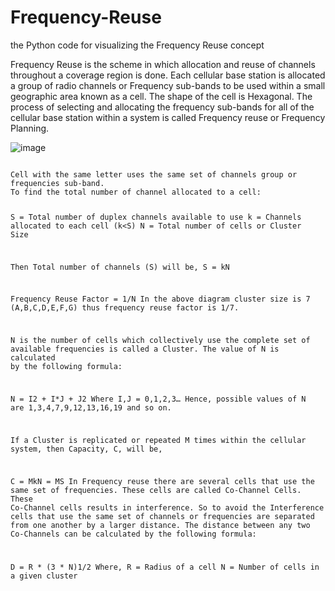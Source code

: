 # Frequency-Reuse
the Python code for visualizing the Frequency Reuse concept


<article>
Frequency Reuse is the scheme in which allocation and reuse of channels throughout a coverage region is done. Each cellular base station is allocated a group of radio channels or Frequency sub-bands to be used within a small geographic area known as a cell. The shape of the cell is Hexagonal. The process of selecting and allocating the frequency sub-bands for all of the cellular base station within a system is called Frequency reuse or Frequency Planning.
</article>


![image](https://user-images.githubusercontent.com/79093527/215267895-8b674082-7dfd-4541-9c56-a7890e0d51f7.png)


<code>
Cell with the same letter uses the same set of channels group or frequencies sub-band.
To find the total number of channel allocated to a cell:

S = Total number of duplex channels available to use
k = Channels allocated to each cell (k<S)
N = Total number of cells or Cluster Size

Then Total number of channels (S) will be,
S = kN 

Frequency Reuse Factor = 1/N
In the above diagram cluster size is 7 (A,B,C,D,E,F,G) thus frequency reuse factor is 1/7.

N is the number of cells which collectively use the complete set of available frequencies is called a Cluster. The value of N is calculated by the following formula:

N = I2 + I*J + J2 
Where I,J = 0,1,2,3…
Hence, possible values of N are 1,3,4,7,9,12,13,16,19 and so on.

If a Cluster is replicated or repeated M times within the cellular system, then Capacity, C, will be,

C = MkN = MS
In Frequency reuse there are several cells that use the same set of frequencies. These cells are called Co-Channel Cells. These Co-Channel cells results in interference. So to avoid the Interference cells that use the same set of channels or frequencies are separated from one another by a larger distance. The distance between any two Co-Channels can be calculated by the following formula:

 D = R * (3 * N)1/2
Where,
R = Radius of a cell
N = Number of cells in a given cluster
</code>
